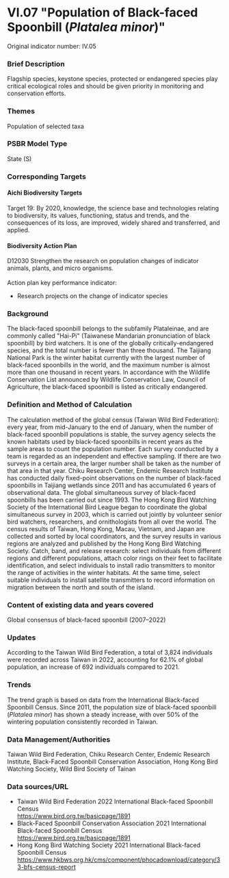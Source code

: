 # VI.07 "Population of Black-faced Spoonbill (*Platalea minor*)"
Original indicator number: IV.05

<script type="text/javascript" src="http://cdn.mathjax.org/mathjax/latest/MathJax.js?config=TeX-AMS-MML_HTMLorMML"></script>

### Brief Description
Flagship species, keystone species, protected or endangered species play critical ecological roles and should be given priority in monitoring and conservation efforts.

### Themes
Population of selected taxa
### PSBR Model Type
State (S)
### Corresponding Targets
#### Aichi Biodiversity Targets
Target 19: By 2020, knowledge, the science base and technologies relating to biodiversity, its values, functioning, status and trends, and the consequences of its loss, are improved, widely shared and transferred, and applied.
#### Biodiversity Action Plan
D12030 Strengthen the research on population changes of indicator animals, plants, and micro organisms. <br> <br> Action plan key performance indicator:
* Research projects on the change of indicator species
### Background
The black-faced spoonbill belongs to the subfamily Plataleinae, and are commonly called "Hai-Pi" (Taiwanese Mandarian pronunciation of black spoonbill) by bird watchers. It is one of the globally critically-endangered species, and the total number is fewer than three thousand. The Taijiang National Park is the winter habitat currently with the largest number of black-faced spoonbills in the world, and the maximum number is almost more than one thousand in recent years. In accordance with the Wildlife Conservation List announced by Wildlife Conservation Law, Council of Agriculture, the black-faced spoonbill is listed as critically endangered.
### Definition and Method of Calculation
The calculation method of the global census (Taiwan Wild Bird Federation): every year, from mid-January to the end of January, when the number of black-faced spoonbill populations is stable, the survey agency selects the known habitats used by black-faced spoonbills in recent years as the sample areas to count the population number. Each survey conducted by a team is regarded as an independent and effective sampling. If there are two surveys in a certain area, the larger number shall be taken as the number of that area in that year. Chiku Research Center, Endemic Research Institute has conducted daily fixed-point observations on the number of black-faced spoonbills in Taijiang wetlands since 2011 and has accumulated 6 years of observational data. The global simultaneous survey of black-faced spoonbills has been carried out since 1993. The Hong Kong Bird Watching Society of the International Bird League began to coordinate the global simultaneous survey in 2003, which is carried out jointly by volunteer senior bird watchers, researchers, and ornithologists from all over the world. The census results of Taiwan, Hong Kong, Macau, Vietnam, and Japan are collected and sorted by local coordinators, and the survey results in various regions are analyzed and published by the Hong Kong Bird Watching Society. Catch, band, and release research: select individuals from different regions and different populations, attach color rings on their feet to facilitate identification, and select individuals to install radio transmitters to monitor the range of activities in the winter habitats. At the same time, select suitable individuals to install satellite transmitters to record information on migration between the north and south of the island.
### Content of existing data and years covered
Global consensus of black-faced spoonbill (2007–2022)
### Updates
According to the Taiwan Wild Bird Federation, a total of 3,824 individuals were recorded across Taiwan in 2022, accounting for 62.1% of global population, an increase of 692 individuals compared to 2021.
### Trends
The trend graph is based on data from the International Black-faced Spoonbill Census. Since 2011, the population size of black-faced spoonbill (*Platalea minor*) has shown a steady increase, with over 50% of the wintering population consistently recorded in Taiwan.
### Data Management/Authorities
Taiwan Wild Bird Federation, Chiku Research Center, Endemic Research Institute, Black-Faced Spoonbill Conservation Association, Hong Kong Bird Watching Society, Wild Bird Society of Tainan
### Data sources/URL
* Taiwan Wild Bird Federation 2022 International Black-faced Spoonbill Census <br>https://www.bird.org.tw/basicpage/1891
* Black-Faced Spoonbill Conservation Association 2021 International Black-faced Spoonbill Census <br>https://www.bird.org.tw/basicpage/1891
* Hong Kong Bird Watching Society 2021 International Black-faced Spoonbill Census<br>https://www.hkbws.org.hk/cms/component/phocadownload/category/33-bfs-census-report
